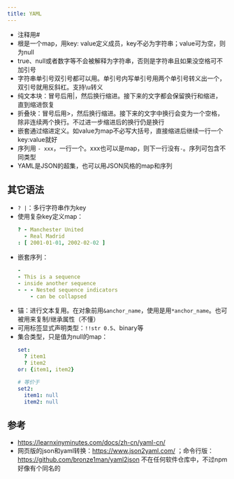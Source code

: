 ```yaml
---
title: YAML
---
```


* 注释用#
* 根是一个map，用key: value定义成员，key不必为字符串；value可为空，则为null
* true、null或者数字等不会被解释为字符串，否则是字符串且如果没空格可不加引号
* 字符串单引号双引号都可以用。单引号内写单引号用两个单引号转义出一个，双引号就用反斜杠。支持\u转义
* 纯文本块：冒号后用|，然后换行缩进。接下来的文字都会保留换行和缩进，直到缩进恢复
* 折叠块：冒号后用>，然后换行缩进。接下来的文字中换行会变为一个空格，除非连续两个换行。不过进一步缩进后的换行仍是换行
* 嵌套通过缩进定义。如value为map不必写大括号，直接缩进后继续一行一个key:value就好
* 序列用 `- xxx`，一行一个。xxx也可以是map，则下一行没有`-`。序列可包含不同类型
* YAML是JSON的超集，也可以用JSON风格的map和序列

## 其它语法

* `? |`：多行字符串作为key
* 使用复杂key定义map：
  ```yml
  ? - Manchester United
    - Real Madrid
  : [ 2001-01-01, 2002-02-02 ]
  ```
* 嵌套序列：
  ```yml
  -
  - This is a sequence
  - inside another sequence
  - - - Nested sequence indicators
      - can be collapsed
  ```
* 锚：进行文本复用。在对象前用`&anchor_name`，使用是用`*anchor_name`。也可被用来复制/继承属性（不懂）
* 可用标签显式声明类型：`!!str 0.5`、binary等
* 集合类型，只是值为null的map：
  ```yml
  set:
    ? item1
    ? item2
  or: {item1, item2}

  # 等价于
  set2:
    item1: null
    item2: null
  ```

## 参考

* https://learnxinyminutes.com/docs/zh-cn/yaml-cn/
* 网页版的json和yaml转换：https://www.json2yaml.com/ ；命令行版：https://github.com/bronze1man/yaml2json 不在任何软件仓库中，不过npm好像有个同名的
